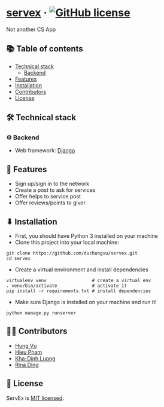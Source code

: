 # [servex](https://github.com/duchungvu/servex) &middot; [![GitHub license](https://img.shields.io/badge/license-MIT-blue.svg)](https://github.com/duchungvu/servex/blob/master/LICENSE) 

Not another CS App

## 📚 Table of contents

- [Technical stack](#technical-stack)
  - [Backend](#backend)
- [Features](#features)
- [Installation](#installation)
- [Contributors](#contributors)
- [License](#license)

## 🛠 Technical stack

### ⚙ Backend
- Web framework: [Django](https://www.djangoproject.com/)

## 🚀 Features
- Sign up/sign in to the network
- Create a post to ask for services
- Offer helps to service post
- Offer reviews/points to giver

## ⬇ Installation
- First, you should have Python 3 installed on your machine
- Clone this project into your local machine:
```
git clone https://github.com/duchungvu/servex.git
cd servex
```
- Create a virtual environment and install dependencies
```
virtualenv venv                 # create a virtual env
. venv/bin/activate             # activate it
pip install -r requirements.txt # install dependencies
```
- Make sure Django is installed on your machine and run it!
```
python manage.py runserver
```

## 👨‍💻 Contributors
- [Hung Vu](https://github.com/duchungvu)
- [Hieu Pham](https://github.com/HieuPham9720)
- [Kha-Dinh Luong](https://github.com/lvkd84)
- [Rina Ding](https://github.com/bulbina)

## 📄 License

ServEx is [MIT licensed](./LICENSE).
